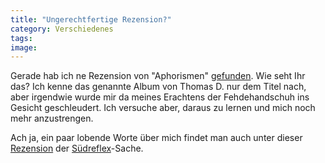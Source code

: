 ```yaml
---
title: "Ungerechtfertige Rezension?"
category: Verschiedenes
tags: 
image: 
---
```


Gerade hab ich ne Rezension von "Aphorismen" [gefunden](http://www.musikansich.de/review.php?id=1268). Wie seht Ihr das? Ich kenne das genannte Album von Thomas D. nur dem Titel nach, aber irgendwie wurde mir da meines Erachtens der Fehdehandschuh ins Gesicht geschleudert. Ich versuche aber, daraus zu lernen und mich noch mehr anzustrengen.  

Ach ja, ein paar lobende Worte über mich findet man auch unter dieser [Rezension](http://www.allesreal.de/mag.php?site=review&id=574) der [Südreflex](http://www.suedreflex.de/)-Sache.

